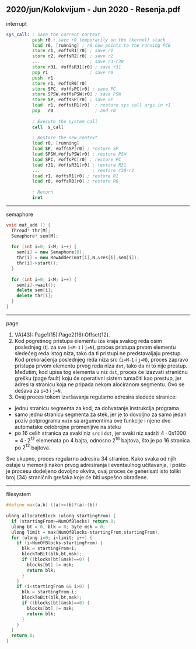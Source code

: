 2020/jun/Kolokvijum - Jun 2020 - Resenja.pdf
--------------------------------------------------------------------------------
interrupt
```asm
sys_call: ; Save the current context 
          push r0 ; save r0 temporarily on the (kernel) stack 
          load r0, [running] ; r0 now points to the running PCB 
          store r1, #offsR1[r0] ; save r1 
          store r2, #offsR2[r0] ; save r2 
          ...                   ; save r3-r30 
          store r31, #offsR31[r0] ; save r31 
          pop r1                ; save r0 
          push  r1 
          store r1, #offsR0[r0] 
          store SPC, #offsPC[r0] ; save PC 
          store SPSW,#offsPSW[r0] ; save PSW 
          store SP, #offsSP[r0] ; save SP 
          load  r1, #offstR1[r0]  ; restore sys call args in r1 
          pop   r0                ; and r0 
          
          ; Execute the system call 
          call  s_call 
          
          ; Restore the new context 
          load r0, [running] 
          load SP, #offsSP[r0] ; restore SP 
          load SPSW,#offsPSW[r0] ; restore PSW 
          load SPC, #offsPC[r0] ; restore PC 
          load r31, #offsR31[r0] ; restore R31 
          ...                    ; restore r30-r2 
          load r1, #offsR1[r0] ; restore R1 
          load r0, #offsR0[r0] ; restore R0 
          
          ; Return 
          iret 
```

--------------------------------------------------------------------------------
semaphore
```cpp
void mat_add () { 
  Thread* thr[M]; 
  Semaphore* sem[M]; 
 
  for (int i=0; i<M; i++) { 
    sem[i] = new Semaphore(0); 
    thr[i] = new RowAdder(mat[i],N,&res[i],sem[i]); 
    thr[i]->start(); 
  } 
 
  for (int i=0; i<M; i++) { 
    sem[i]->wait(); 
    delete sem[i]; 
    delete thr[i]; 
  } 
} 
```
 
--------------------------------------------------------------------------------
page
1. VA(43): Page1(15):Page2(16):Offset(12). 
2. Kod pogrešnog pristupa elementu iza kraja svakog reda osim poslednjeg (tj. za sve `i<M-1` i `j=N`), proces pristupa prvom elementu sledećeg reda istog niza, tako da ti pristupi ne predstavaljaju prestup. Kod prekoračenja poslednjeg reda niza src (`i=M-1` i `j=N`), proces zapravo pristupa prvom elementu prvog reda niza `dst`, tako da ni to nije prestup. Međutim, kod upisa tog elementa u niz `dst`, proces će izazvati straničnu grešku (page fault) koju će operativni sistem tumačiti kao prestup, jer adresira stranicu koja ne pripada nekom alociranom segmentu. Ovo se dešava za `i=3` i `j=N`. 
3. Ovaj proces tokom izvršavanja regularno adresira sledeće stranice: 
  - jednu stranicu segmenta za kod, za dohvatanje instrukcija programa 
  - samo jednu stranicu segmenta za stek, jer je to dovoljno za samo jedan poziv 
    potprograma `main` sa argumentima ove funkcije i njene dve automatske celobrojne 
    promenljive na steku 
  - po 16 celih stranica za svaki niz `src` i `dst`, jer svaki niz sadrži $4 \cdot 0x1000 = 4 \cdot 2^{12}$ elemenata po 4 bajta, odnosno $2^16$ bajtova, što je po 16 stranica po $2^{12}$ bajtova. 

Sve ukupno, proces regularno adresira 34 stranice. Kako svaka od njih ostaje u memoriji 
nakon prvog adresiranja i eventaulnog učitavanja, i pošto je procesu dodeljeno dovoljno 
okvira, ovaj proces će generisati isto toliki broj (34) straničnih grešaka koje će biti uspešno 
obrađene. 

--------------------------------------------------------------------------------
filesystem
```cpp
#define max(a,b) ((a)>=(b)?(a):(b)) 
 
ulong allocateBlock (ulong startingFrom) { 
  if (startingFrom>=NumOfBlocks) return 0; 
  ulong bt = 0, blk = 0; byte msk = 0; 
  ulong limit = max(NumOfBlocks-startingFrom,startingFrom); 
  for (ulong i=0; i<limit; i++) { 
    if (i<NumOfBlocks-startingFrom) { 
      blk = startingFrom+i; 
      blockToBit(blk,bt,msk); 
      if ((blocks[bt]&msk)==0) { 
        blocks[bt] |= msk; 
        return blk; 
      } 
    } 
    if (i<startingFrom && i>0) { 
      blk = startingFrom-i; 
      blockToBit(blk,bt,msk); 
      if ((blocks[bt]&msk)==0) { 
        blocks[bt] |= msk; 
        return blk; 
      } 
    } 
  } 
  return 0; 
} 
```
